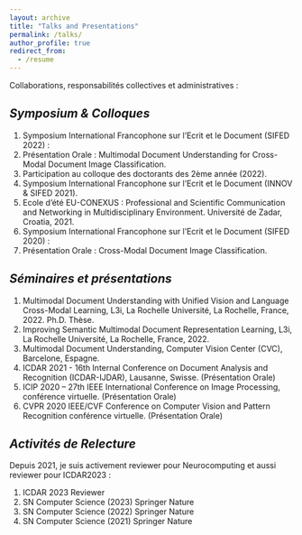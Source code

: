 ```yaml
---
layout: archive
title: "Talks and Presentations"
permalink: /talks/
author_profile: true
redirect_from:
  - /resume
---
```


Collaborations, responsabilités collectives et administratives :

## <i> **Symposium & Colloques** </i>

1. Symposium International Francophone sur l’Ecrit et le Document (SIFED 2022) :
1. Présentation Orale : Multimodal Document Understanding for Cross-Modal Document Image Classification.
1. Participation au colloque des doctorants des 2ème année (2022).
1. Symposium International Francophone sur l’Ecrit et le Document (INNOV & SIFED 2021).
1. Ecole d’été EU-CONEXUS : Professional and Scientific Communication and Networking in Multidisciplinary Environment. Université de Zadar, Croatia, 2021.
1. Symposium International Francophone sur l’Ecrit et le Document (SIFED 2020) :              
1. Présentation Orale : Cross-Modal Document Image Classification.

## <i> **Séminaires et présentations** </i>

1. Multimodal Document Understanding with Unified Vision and Language Cross-Modal Learning, L3i, La Rochelle Université, La Rochelle, France, 2022. Ph.D. Thèse.
1. Improving Semantic Multimodal Document Representation Learning, L3i, La Rochelle Université, La Rochelle, France, 2022.
1. Multimodal Document Understanding, Computer Vision Center (CVC), Barcelone, Espagne.
1. ICDAR 2021 - 16th Internal Conference on Document Analysis and Recognition (ICDAR-IJDAR), Lausanne, Swisse. (Présentation Orale)
1. ICIP 2020 – 27th IEEE International Conference on Image Processing, conférence virtuelle. (Présentation Orale)
1. CVPR 2020 IEEE/CVF Conference on Computer Vision and Pattern Recognition conférence virtuelle. (Présentation Orale)

## <i> **Activités de Relecture** </i>

Depuis 2021, je suis activement reviewer pour Neurocomputing et aussi reviewer pour ICDAR2023 :

1. ICDAR 2023 Reviewer
1. SN Computer Science (2023) Springer Nature
1. SN Computer Science (2022) Springer Nature
1. SN Computer Science (2021) Springer Nature
